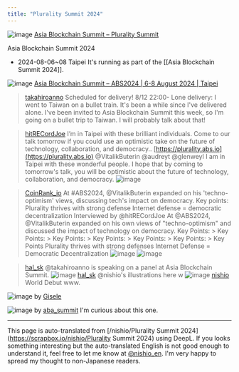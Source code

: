```yaml
---
title: "Plurality Summit 2024"
---
```


![image](https://scrapbox.io/files/66b460b2a45981001df787a9.png)
[Asia Blockchain Summit – Plurality Summit](https://plurality.abs.io/)

Asia Blockchain Summit 2024
- 2024-08-06~08 Taipei
It's running as part of the [[Asia Blockchain Summit 2024]].

![image](https://gyazo.com/640b35dd01eae2c4da8840e6c0ec1316/thumb/1000)
[Asia Blockchain Summit – ABS2024 | 6-8 August 2024 | Taipei](https://abs.io/)

> [takahiroanno](https://x.com/takahiroanno/status/1820828109589151920) Scheduled for delivery!
>  8/12 22:00- Lone delivery: I went to Taiwan on a bullet train.
>  It's been a while since I've delivered alone. I've been invited to Asia Blockchain Summit this week, so I'm going on a bullet trip to Taiwan. I will probably talk about that!


> [hitRECordJoe](https://x.com/hitRECordJoe/status/1821144268850823520) I’m in Taipei with these brilliant individuals.
>  Come to our talk tomorrow if you could use an optimistic take on the future of technology, collaboration, and democracy.. [https://plurality.abs.io](https://plurality.abs.io)
>  @VitalikButerin @audreyt @glenweyl
>  I am in Taipei with these wonderful people.
>  I hope that by coming to tomorrow's talk, you will be optimistic about the future of technology, collaboration, and democracy.
>  ![image](https://pbs.twimg.com/media/GUYBDRgXcAArEL_?format=jpg&name=medium#.png)


> [CoinRank_io](https://x.com/CoinRank_io/status/1821378577088029104) At #ABS2024,
>  @VitalikButerin expanded on his 'techno-optimism' views, discussing tech's impact on democracy.
>  Key points:
>   Plurality thrives with strong defense
>   Internet defense = democratic decentralization
>  Interviewed by @hitRECordJoe
>  At @ABS2024, @VitalikButerin expanded on his own views of "techno-optimism" and discussed the impact of technology on democracy.
>  Key Points: > Key Points: > Key Points: > Key Points: > Key Points: > Key Points: > Key Points
>  Plurality thrives with strong defenses
>  Internet Defense = Democratic Decentralization
>  ![image](https://pbs.twimg.com/media/GUbVeMrbcAA5Jr0?format=jpg&name=medium#.png) ![image](https://pbs.twimg.com/media/GUbVeMraAAAKKQf?format=jpg&name=medium#.png)

> [hal_sk](https://x.com/hal_sk/status/1821420071706837501) @takahiroanno is speaking on a panel at Asia Blockchain Summit.
>  ![image](https://pbs.twimg.com/media/GUb75PgXcAAYFkd?format=jpg&name=medium#.png)
> [hal_sk](https://x.com/hal_sk/status/1821421117430792408) @nishio's illustrations here w
>  ![image](https://pbs.twimg.com/media/GUb82I_a8AEGWF8?format=jpg&name=medium#.png)
> [nishio](https://x.com/nishio/status/1821424933043630161) World Debut www.

![image](https://gyazo.com/0054eb061eacd78229fe8fb8a7af885e/thumb/1000) by [Gisele](https://x.com/imgisele/status/1821413844679573711)

![image](https://gyazo.com/b01dfd0c449595605cfd396c369ad907/thumb/1000) by [aba_summit](https://x.com/aba_summit/status/1819214054025842981)
I'm curious about this one.

---
This page is auto-translated from [/nishio/Plurality Summit 2024](https://scrapbox.io/nishio/Plurality Summit 2024) using DeepL. If you looks something interesting but the auto-translated English is not good enough to understand it, feel free to let me know at [@nishio_en](https://twitter.com/nishio_en). I'm very happy to spread my thought to non-Japanese readers.